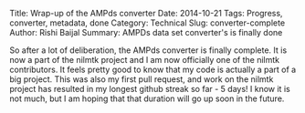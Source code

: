 Title: Wrap-up of the AMPds converter
Date: 2014-10-21
Tags: Progress, converter, metadata, done
Category: Technical
Slug: converter-complete
Author: Rishi Baijal
Summary: AMPDs data set converter's is finally done

So after a lot of deliberation, the AMPds converter is finally complete. It is now a part of the nilmtk project and I am now officially one of the nilmtk contributors. It feels pretty good to know that my code is actually a part of a big project. This was also my first pull request, and work on the nilmtk project has resulted in my longest github streak so far - 5 days! I know it is not much, but I am hoping that that duration will go up soon in the future.
